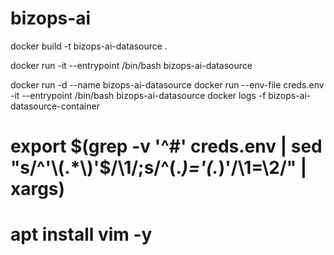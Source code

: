# bizops-ai

docker build -t bizops-ai-datasource .

docker run -it --entrypoint /bin/bash bizops-ai-datasource

docker run -d --name bizops-ai-datasource
docker run --env-file creds.env -it --entrypoint /bin/bash bizops-ai-datasource
docker logs -f bizops-ai-datasource-container

# export $(grep -v '^#' creds.env | sed "s/^'\(.*\)'$/\1/;s/^\(.*\)='\(.*\)'/\1=\2/" | xargs)
# apt install vim -y